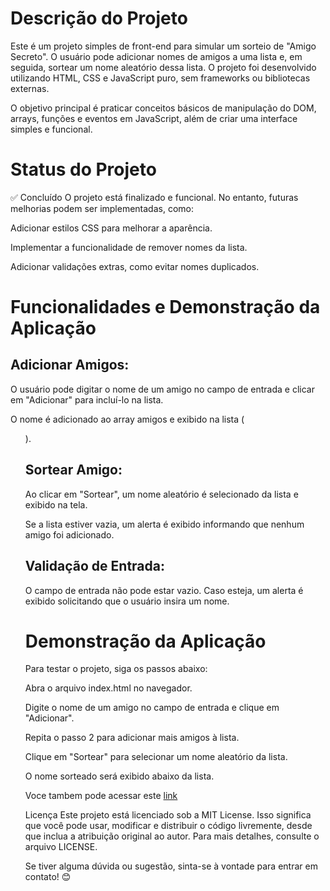 # Descrição do Projeto

Este é um projeto simples de front-end para simular um sorteio de "Amigo Secreto". O usuário pode adicionar nomes de amigos a uma lista e, em seguida, sortear um nome aleatório dessa lista. O projeto foi desenvolvido utilizando HTML, CSS e JavaScript puro, sem frameworks ou bibliotecas externas.

O objetivo principal é praticar conceitos básicos de manipulação do DOM, arrays, funções e eventos em JavaScript, além de criar uma interface simples e funcional.

# Status do Projeto
✅ Concluído
O projeto está finalizado e funcional. No entanto, futuras melhorias podem ser implementadas, como:

Adicionar estilos CSS para melhorar a aparência.

Implementar a funcionalidade de remover nomes da lista.

Adicionar validações extras, como evitar nomes duplicados.

# Funcionalidades e Demonstração da Aplicação

## Adicionar Amigos:

O usuário pode digitar o nome de um amigo no campo de entrada e clicar em "Adicionar" para incluí-lo na lista.

O nome é adicionado ao array amigos e exibido na lista (<ul>).

## Sortear Amigo:

Ao clicar em "Sortear", um nome aleatório é selecionado da lista e exibido na tela.

Se a lista estiver vazia, um alerta é exibido informando que nenhum amigo foi adicionado.

## Validação de Entrada:

O campo de entrada não pode estar vazio. Caso esteja, um alerta é exibido solicitando que o usuário insira um nome.

# Demonstração da Aplicação

Para testar o projeto, siga os passos abaixo:

Abra o arquivo index.html no navegador.

Digite o nome de um amigo no campo de entrada e clique em "Adicionar".

Repita o passo 2 para adicionar mais amigos à lista.

Clique em "Sortear" para selecionar um nome aleatório da lista.

O nome sorteado será exibido abaixo da lista.

Voce tambem pode acessar este [link](https://valdecisbs.github.io/amigo-secreto/)


Licença
Este projeto está licenciado sob a MIT License. Isso significa que você pode usar, modificar e distribuir o código livremente, desde que inclua a atribuição original ao autor. Para mais detalhes, consulte o arquivo LICENSE.

Se tiver alguma dúvida ou sugestão, sinta-se à vontade para entrar em contato! 😊
